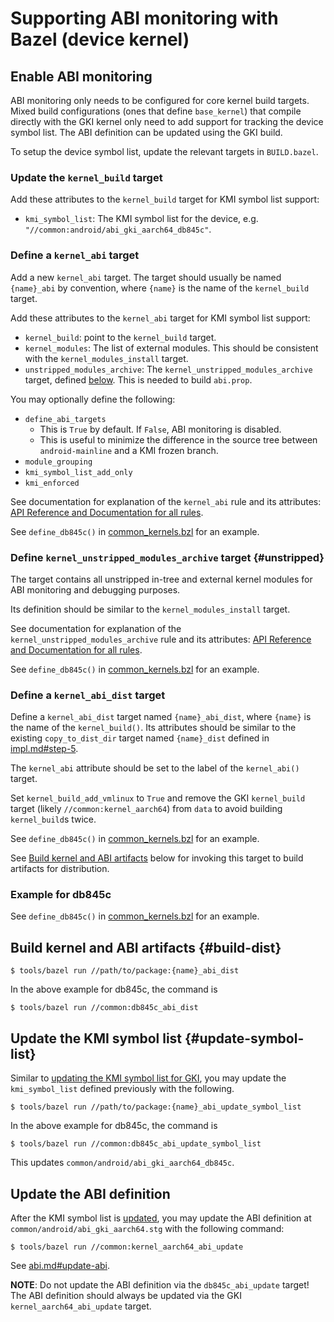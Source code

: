 # Supporting ABI monitoring with Bazel (device kernel)

## Enable ABI monitoring

ABI monitoring only needs to be configured for core kernel build targets. Mixed
build configurations (ones that define `base_kernel`) that compile directly
with the GKI kernel only need to add support for tracking the device symbol
list. The ABI definition can be updated using the GKI build.

To setup the device symbol list, update the relevant targets in `BUILD.bazel`.

### Update the `kernel_build` target

Add these attributes to the `kernel_build` target for KMI symbol list support:

- `kmi_symbol_list`: The KMI symbol list for the device, e.g.
  `"//common:android/abi_gki_aarch64_db845c"`.

### Define a `kernel_abi` target

Add a new `kernel_abi` target. The target should usually be named `{name}_abi`
by convention, where `{name}` is the name of the `kernel_build` target.

Add these attributes to the `kernel_abi` target for KMI symbol list support:

- `kernel_build`: point to the `kernel_build` target.
- `kernel_modules`: The list of external modules. This should be consistent with
  the `kernel_modules_install` target.
- `unstripped_modules_archive`: The `kernel_unstripped_modules_archive` target,
  defined [below](#unstripped). This is needed to build `abi.prop`.

You may optionally define the following:

- `define_abi_targets`
    - This is `True` by default. If `False`, ABI monitoring is disabled.
    - This is useful to minimize the difference in the source tree between
      `android-mainline` and a KMI frozen branch.
- `module_grouping`
- `kmi_symbol_list_add_only`
- `kmi_enforced`

See documentation for explanation of the `kernel_abi` rule and its
attributes: [API Reference and Documentation for all rules](api_reference.md).

See `define_db845c()` in [common\_kernels.bzl](../common_kernels.bzl) for an
example.

<!-- TODO(b/260913198): we need a better example that uses kernel_abi -->

### Define `kernel_unstripped_modules_archive` target {#unstripped}

The target contains all unstripped in-tree and external kernel modules for ABI
monitoring and debugging purposes.

Its definition should be similar to the `kernel_modules_install` target.

See documentation for explanation of the `kernel_unstripped_modules_archive`
rule and its attributes:
[API Reference and Documentation for all rules](api_reference.md).

See `define_db845c()` in [common\_kernels.bzl](../common_kernels.bzl) for an
example.

<!-- TODO(b/260913198): we need a better example that uses kernel_abi -->

### Define a `kernel_abi_dist` target

Define a `kernel_abi_dist` target named `{name}_abi_dist`, where `{name}`
is the name of the `kernel_build()`. Its attributes should be similar to the
existing `copy_to_dist_dir` target named `{name}_dist` defined
in [impl.md#step-5](impl.md#step-5).

The `kernel_abi` attribute should be set to the label of the
`kernel_abi()` target.

Set `kernel_build_add_vmlinux` to `True` and remove the GKI `kernel_build`
target (likely `//common:kernel_aarch64`) from `data` to avoid building
`kernel_build`s twice.

See `define_db845c()` in [common\_kernels.bzl](../common_kernels.bzl) for an
example.

<!-- TODO(b/260913198): we need a better example that uses kernel_abi -->

See [Build kernel and ABI artifacts](#build-dist) below for invoking this target
to build artifacts for distribution.

### Example for db845c

<!-- TODO(b/260913198): we need a better example that uses kernel_abi -->

See `define_db845c()` in [common\_kernels.bzl](../common_kernels.bzl) for an
example.

## Build kernel and ABI artifacts {#build-dist}

```shell
$ tools/bazel run //path/to/package:{name}_abi_dist
```

In the above example for db845c, the command is

```shell
$ tools/bazel run //common:db845c_abi_dist
```

## Update the KMI symbol list {#update-symbol-list}

Similar to [updating the KMI symbol list for GKI](abi.md#update-symbol-list),
you may update the `kmi_symbol_list` defined previously with the following.

```shell
$ tools/bazel run //path/to/package:{name}_abi_update_symbol_list
```

In the above example for db845c, the command is

```shell
$ tools/bazel run //common:db845c_abi_update_symbol_list
```

This updates `common/android/abi_gki_aarch64_db845c`.

## Update the ABI definition

After the KMI symbol list is [updated](#update-symbol-list), you may update the
ABI definition at `common/android/abi_gki_aarch64.stg` with the following
command:

```shell
$ tools/bazel run //common:kernel_aarch64_abi_update
```

See [abi.md#update-abi](abi.md#update-abi).

**NOTE**: Do not update the ABI definition via the `db845c_abi_update` target!
The ABI definition should always be updated via the GKI
`kernel_aarch64_abi_update` target.

